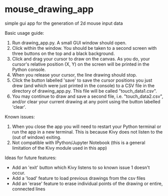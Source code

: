 # mouse_drawing_app
simple gui app for the generation of 2d mouse input data

Basic usage guide:
1. Run drawing_app.py. A small GUI window should open.
2. Click within the window. You should be taken to a second screen with three buttons on the top and a black background.
3. Click and drag your cursor to draw on the canvas. As you do, your cursor's relative position (X, Y) on the screen will be printed in the Python console.
4. When you release your cursor, the line drawing should stop.
5. Click the button labelled 'save' to save the cursor positions you just drew (and which were just printed in the console) to a CSV file in the directory of drawing_app.py. This file will be called "touch_data1.csv".
6. You may continue to draw and save a second file, i.e. "touch_data2.csv", and/or clear your current drawing at any point using the button labelled 'clear'.

Known issues:
1. When you close the app you will need to restart your Python terminal or run the app in a new terminal. This is because Kivy does not listen to the (out of window) exiting.
2. Not compatible with IPython/Jupyter Notebook (this is a general limitation of the Kivy module used in this app)

Ideas for future features:
- Add an 'exit' button which Kivy listens to so known issue 1 doesn't occur.
- Add a 'load' feature to load previous drawings from the csv files
- Add an 'erase' feature to erase individual points of the drawing or entire, connected lines
